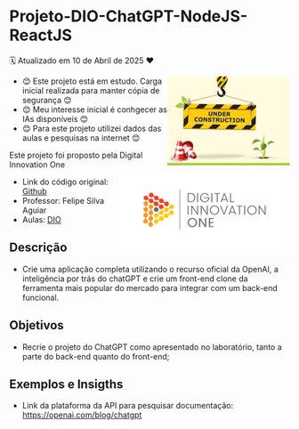 # Projeto-DIO-ChatGPT-NodeJS-ReactJS

:spiral_calendar: Atualizado em 10 de Abril de 2025 :heart:

<img align="right" alt="GIF" height="160px" src="https://github.com/rdeconti/rdeconti-resources/blob/main/under_construction.gif" />

- :blush: Este projeto está em estudo. Carga inicial realizada para manter cópia de segurança :blush:
- :blush: Meu interesse inicial é conhgecer as IAs disponíveis :blush:
- :blush: Para este projeto utilizei dados das aulas e pesquisas na internet :blush:

<img align="right" alt="GIF" height="160px" src="https://github.com/rdeconti/rdeconti-resources/blob/main/Digital%20Innovation%20One%20-%20Logotipo.png" />

Este projeto foi proposto pela Digital Innovation One
- Link do código original: [Github](https://github.com/felipeAguiarCode/node-react-chatgpt-clone)
- Professor: Felipe Silva Aguiar
- Aulas: [DIO](https://web.dio.me/project/integrando-o-chatgpt-com-node-e-react/learning/1305e5c6-a692-4a30-ad70-d62274c1bace?back=/track/formacao-chatgpt-devs&tab=undefined&moduleId=undefined)

## Descrição
- Crie uma aplicação completa utilizando o recurso oficial da OpenAI, a inteligência por trás do chatGPT e crie um front-end clone da ferramenta mais popular do mercado para integrar com um back-end funcional.

## Objetivos
- Recrie o projeto do ChatGPT como apresentado no laboratório, tanto a parte do back-end quanto do front-end;

## Exemplos e Insigths
- Link da plataforma da API para pesquisar documentação: https://openai.com/blog/chatgpt
